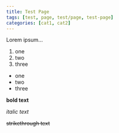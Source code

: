 ```yaml
---
title: Test Page
tags: [test, page, test/page, test-page]
categories: [cat1, cat2]
---
```


Lorem ipsum...

1. one
2. two
3. three

- one
- two
- three

**bold text**

*italic text*

~~strikethrough text~~

